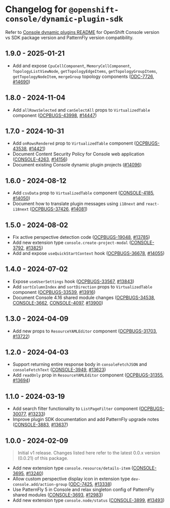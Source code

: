 # Changelog for `@openshift-console/dynamic-plugin-sdk`

Refer to [Console dynamic plugins README](./README.md) for OpenShift Console version vs SDK package
version and PatternFly version compatibility.

## 1.9.0 - 2025-01-21

- Add and expose `CpuCellComponent`, `MemoryCellComponent`, `TopologyListViewNode`, `getTopologyEdgeItems`, `getTopologyGroupItems`, `getTopologyNodeItem`, `mergeGroup` topology components ([ODC-7726], [#14690])

## 1.8.0 - 2024-11-04

- Add `allRowsSelected` and `canSelectAll` props to `VirtualizedTable` component ([OCPBUGS-43998], [#14447])

## 1.7.0 - 2024-10-31

- Add `onRowsRendered` prop to `VirtualizedTable` component ([OCPBUGS-43538], [#14421])
- Document Content Security Policy for Console web application ([CONSOLE-4263], [#14156])
- Document existing Console dynamic plugin projects ([#14096])

## 1.6.0 - 2024-08-12

- Add `csvData` prop to `VirtualizedTable` component ([CONSOLE-4185], [#14050])
- Document how to translate plugin messages using `i18next` and `react-i18next` ([OCPBUGS-37426], [#14081])

## 1.5.0 - 2024-08-02

- Fix active perspective detection code ([OCPBUGS-19048], [#13785])
- Add new extension type `console.create-project-modal` ([CONSOLE-3792], [#13825])
- Add and expose `useQuickStartContext` hook ([OCPBUGS-36678], [#14055])

## 1.4.0 - 2024-07-02

- Expose `useUserSettings` hook ([OCPBUGS-33567], [#13843])
- Add `sortColumnIndex` and `sortDirection` props to `VirtualizedTable` component ([OCPBUGS-33539], [#13916])
- Document Console 4.16 shared module changes ([OCPBUGS-34538], [CONSOLE-3662], [CONSOLE-4097], [#13900])

## 1.3.0 - 2024-04-09

- Add new props to `ResourceYAMLEditor` component ([OCPBUGS-31703], [#13722])

## 1.2.0 - 2024-04-03

- Support returning entire response body in `consoleFetchJSON` and `consoleFetchText` ([CONSOLE-3949], [#13623])
- Add `readOnly` prop in `ResourceYAMLEditor` component ([OCPBUGS-31355], [#13694])

## 1.1.0 - 2024-03-19

- Add search filter functionality to `ListPageFilter` component ([OCPBUGS-30077], [#13233])
- Improve plugin SDK documentation and add PatternFly upgrade notes ([CONSOLE-3883], [#13637])

## 1.0.0 - 2024-02-09

> Initial v1 release. Changes listed here refer to the latest 0.0.x version (0.0.21) of this package.

- Add new extension type `console.resource/details-item` ([CONSOLE-3695], [#13240])
- Allow custom perspective display icon in extension type `dev-console.add/action-group` ([ODC-7425], [#13338])
- Use PatternFly 5 in Console and relax singleton config of PatternFly shared modules ([CONSOLE-3693], [#12983])
- Add new extension type `console.node/status` ([CONSOLE-3899], [#13493])

[console-3662]: https://issues.redhat.com/browse/CONSOLE-3662
[console-3693]: https://issues.redhat.com/browse/CONSOLE-3693
[console-3695]: https://issues.redhat.com/browse/CONSOLE-3695
[console-3792]: https://issues.redhat.com/browse/CONSOLE-3792
[console-3883]: https://issues.redhat.com/browse/CONSOLE-3883
[console-3899]: https://issues.redhat.com/browse/CONSOLE-3899
[console-3949]: https://issues.redhat.com/browse/CONSOLE-3949
[console-4097]: https://issues.redhat.com/browse/CONSOLE-4097
[console-4185]: https://issues.redhat.com/browse/CONSOLE-4185
[console-4263]: https://issues.redhat.com/browse/CONSOLE-4263
[ocpbugs-19048]: https://issues.redhat.com/browse/OCPBUGS-19048
[ocpbugs-30077]: https://issues.redhat.com/browse/OCPBUGS-30077
[ocpbugs-31355]: https://issues.redhat.com/browse/OCPBUGS-31355
[ocpbugs-31703]: https://issues.redhat.com/browse/OCPBUGS-31703
[ocpbugs-33539]: https://issues.redhat.com/browse/OCPBUGS-33539
[ocpbugs-33567]: https://issues.redhat.com/browse/OCPBUGS-33567
[ocpbugs-34538]: https://issues.redhat.com/browse/OCPBUGS-34538
[ocpbugs-36678]: https://issues.redhat.com/browse/OCPBUGS-36678
[ocpbugs-37426]: https://issues.redhat.com/browse/OCPBUGS-37426
[ocpbugs-43538]: https://issues.redhat.com/browse/OCPBUGS-43538
[ocpbugs-43998]: https://issues.redhat.com/browse/OCPBUGS-43998
[odc-7425]: https://issues.redhat.com/browse/ODC-7425
[odc-7726]: https://issues.redhat.com/browse/ODC-7726
[#12983]: https://github.com/openshift/console/pull/12983
[#13233]: https://github.com/openshift/console/pull/13233
[#13240]: https://github.com/openshift/console/pull/13240
[#13338]: https://github.com/openshift/console/pull/13338
[#13493]: https://github.com/openshift/console/pull/13493
[#13623]: https://github.com/openshift/console/pull/13623
[#13637]: https://github.com/openshift/console/pull/13637
[#13694]: https://github.com/openshift/console/pull/13694
[#13722]: https://github.com/openshift/console/pull/13722
[#13785]: https://github.com/openshift/console/pull/13785
[#13825]: https://github.com/openshift/console/pull/13825
[#13843]: https://github.com/openshift/console/pull/13843
[#13900]: https://github.com/openshift/console/pull/13900
[#13916]: https://github.com/openshift/console/pull/13916
[#14050]: https://github.com/openshift/console/pull/14050
[#14055]: https://github.com/openshift/console/pull/14055
[#14081]: https://github.com/openshift/console/pull/14081
[#14096]: https://github.com/openshift/console/pull/14096
[#14156]: https://github.com/openshift/console/pull/14156
[#14421]: https://github.com/openshift/console/pull/14421
[#14447]: https://github.com/openshift/console/pull/14447
[#14690]: https://github.com/openshift/console/pull/14690
